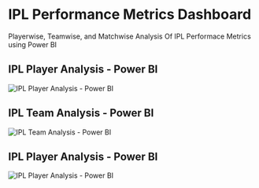 # IPL Performance Metrics Dashboard

Playerwise, Teamwise, and Matchwise Analysis Of IPL Performace Metrics using Power BI 

## IPL Player Analysis - Power BI

![IPL Player Analysis - Power BI](https://github.com/vivekgogi/IPL-Performance-Metrics-Dashboard/assets/114925625/23b5682c-32a9-40c8-af30-eb303b3a0ced)

## IPL Team Analysis - Power BI

![IPL Team Analysis - Power BI](https://github.com/vivekgogi/IPL-Performance-Metrics-Dashboard/assets/114925625/2f575555-1f07-47e1-9970-e1a79aa88f92)

## IPL Player Analysis - Power BI

![IPL Player Analysis - Power BI](https://github.com/vivekgogi/IPL-Performance-Metrics-Dashboard/assets/114925625/9893f82d-6b22-485c-8ccf-e51750b9c817)
